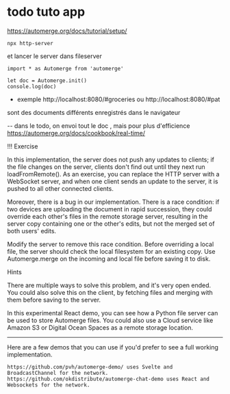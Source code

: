# todo tuto app

 https://automerge.org/docs/tutorial/setup/

```
npx http-server
```
et lancer le server dans fileserver


```
import * as Automerge from 'automerge'

let doc = Automerge.init()
console.log(doc)
```

- exemple http://localhost:8080/#groceries
 ou http://localhost:8080/#pat

 sont des documents différents enregistrés dans le navigateur

 -- dans le todo, on envoi tout le doc , mais pour plus d'efficience https://automerge.org/docs/cookbook/real-time/

!!!
 Exercise​

In this implementation, the server does not push any updates to clients; if the file changes on the server, clients don't find out until they next run loadFromRemote(). As an exercise, you can replace the HTTP server with a WebSocket server, and when one client sends an update to the server, it is pushed to all other connected clients.

Moreover, there is a bug in our implementation. There is a race condition: if two devices are uploading the document in rapid succession, they could override each other's files in the remote storage server, resulting in the server copy containing one or the other's edits, but not the merged set of both users' edits.

Modify the server to remove this race condition. Before overriding a local file, the server should check the local filesystem for an existing copy. Use Automerge.merge on the incoming and local file before saving it to disk.

Hints

There are multiple ways to solve this problem, and it's very open ended. You could also solve this on the client, by fetching files and merging with them before saving to the server.

In this experimental React demo, you can see how a Python file server can be used to store Automerge files. You could also use a Cloud service like Amazon S3 or Digital Ocean Spaces as a remote storage location.



--------------------

Here are a few demos that you can use if you'd prefer to see a full working implementation.

    https://github.com/pvh/automerge-demo/ uses Svelte and BroadcastChannel for the network.
    https://github.com/okdistribute/automerge-chat-demo uses React and Websockets for the network.
